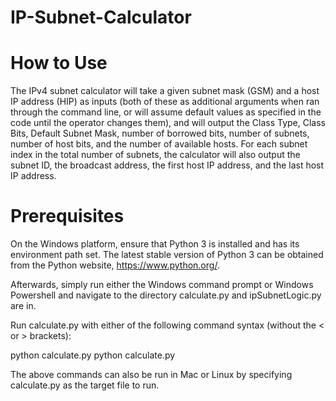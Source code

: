 # IP-Subnet-Calculator

# How to Use

The IPv4 subnet calculator will take a given subnet mask (GSM) and a host IP address (HIP) as inputs (both of these as additional arguments when ran through the command line, or will assume default values as specified in the code until the operator changes them), and will output the Class Type, Class Bits, Default Subnet Mask, number of borrowed bits, number of subnets, number of host bits, and the number of available hosts. For each subnet index in the total number of subnets, the calculator will also output the subnet ID, the broadcast address, the first host IP address, and the last host IP address.

# Prerequisites

On the Windows platform, ensure that Python 3 is installed and has its environment path set. The latest stable version of Python 3 can be obtained from the Python website, https://www.python.org/.

Afterwards, simply run either the Windows command prompt or Windows Powershell and navigate to the directory calculate.py and ipSubnetLogic.py are in.

Run calculate.py with either of the following command syntax (without the < or > brackets):

python calculate.py
python calculate.py <givenSubnetMask> <hostIPAddress>

The above commands can also be run in Mac or Linux by specifying calculate.py as the target file to run.
